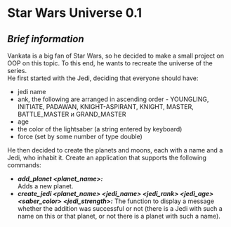 # Star Wars Universe 0.1
## *Brief information*

Vankata is a big fan of Star Wars, so he decided to make a small project on OOP on this topic.
To this end, he wants to recreate the universe of the series.<br/>
He first started with the Jedi, deciding that everyone should have: 
- jedi name
- ank, the following are arranged in ascending order - YOUNGLING,
INITIATE, PADAWAN, KNIGHT-ASPIRANT, KNIGHT, MASTER, BATTLE_MASTER и GRAND_MASTER
- age
- the color of the lightsaber (a string entered by keyboard) 
- force (set by some number of type double)<br/> 

He then decided to create the planets and moons, each with a name and a Jedi, who inhabit it.
Create an application that supports the following commands:<br/> 

 - **_add_planet <planet_name>:_**<br/>
Adds a new planet.<br/>
- **_create_jedi <planet_name> <jedi_name> <jedi_rank> <jedi_age> <saber_color> <jedi_strength>:_**
The function to display a message whether the addition was successful or not
(there is a Jedi with such a name on this or that planet, or not there is a planet with such a name). 
